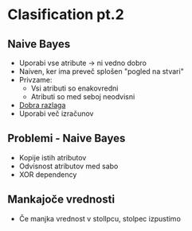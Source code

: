 # Clasification pt.2

## Naive Bayes
- Uporabi vse atribute -> ni vedno dobro
- Naiven, ker ima preveč splošen "pogled na stvari"
- Privzame:
    - Vsi atributi so enakovredni
    - Atributi so med seboj neodvisni
- [Dobra razlaga](https://www.youtube.com/@veritasium)
- Uporabi več izračunov

## Problemi - Naive Bayes
- Kopije istih atributov
- Odvisnost atributov med sabo
- XOR dependency

## Mankajoče vrednosti
- Če manjka vrednost v stollpcu, stolpec izpustimo

